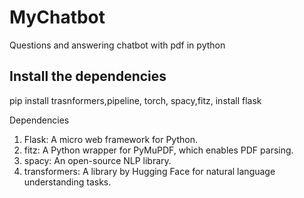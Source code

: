 # MyChatbot
Questions and answering chatbot with pdf in python 

## Install the dependencies 
  pip install trasnformers,pipeline, torch, spacy,fitz, install flask

Dependencies
1. Flask: A micro web framework for Python.
2. fitz: A Python wrapper for PyMuPDF, which enables PDF parsing.
3. spacy: An open-source NLP library.
4. transformers: A library by Hugging Face for natural language understanding tasks.
